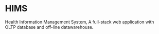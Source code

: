 # HIMS
 Health Information Management System, A full-stack web application with OLTP database and off-line datawarehouse.
